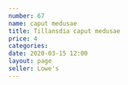 ```yaml
---
number: 67
name: caput medusae
title: Tillansdia caput medusae
price: 4
categories: 
date: 2020-03-15 12:00
layout: page
seller: Lowe's
---
```

